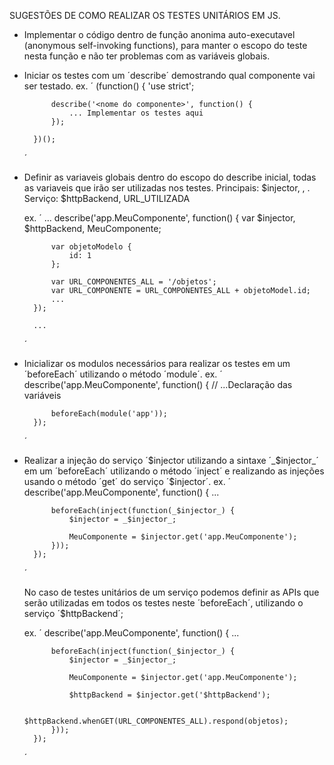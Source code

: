 SUGESTÕES DE COMO REALIZAR OS TESTES UNITÁRIOS EM JS.

- Implementar o código dentro de função anonima auto-executavel (anonymous self-invoking functions),
para manter o escopo do teste nesta função e não ter problemas com as variáveis globais.

- Iniciar os testes com um ´describe´ demostrando qual componente vai ser testado.
	ex.
	´
		(function() {
			'use strict';

			describe('<nome do componente>', function() {
				... Implementar os testes aqui
			});

		})();
	´
- Definir as variaveis globais dentro do escopo do describe inicial, todas as variaveis que irão ser utilizadas nos testes.
	Principais: $injector, <Nome do componente>, <um objeto modelo para testes>.
	Serviço: $httpBackend, URL_UTILIZADA

	ex.
	´
		...
		describe('app.MeuComponente', function() {
			var $injector,
				$httpBackend,
				MeuComponente;

			var objetoModelo {
				id: 1
			};

			var URL_COMPONENTES_ALL = '/objetos';
			var URL_COMPONENTE = URL_COMPONENTES_ALL + objetoModel.id;
			...
		});

		...
	´

- Inicializar os modulos necessários para realizar os testes em um ´beforeEach´ utilizando o método ´module´.
	ex.
	´
		describe('app.MeuComponente', function() {
			// ...Declaração das variáveis

			beforeEach(module('app'));
		});
	´

- Realizar a injeção do serviço ´$injector utilizando a sintaxe ´_$injector_´ em um ´beforeEach´ utilizando o método ´inject´ e realizando as injeções
  usando o método ´get´ do serviço ´$injector´.
	ex.
	´
		describe('app.MeuComponente', function() {
			...

			beforeEach(inject(function(_$injector_) {
				$injector = _$injector_;

				MeuComponente = $injector.get('app.MeuComponente');
			}));
		});
	´

	No caso de testes unitários de um serviço podemos definir as APIs que serão utilizadas em todos os testes neste ´beforeEach´,
	utilizando o serviço ´$httpBackend´;

	ex.
	´
		describe('app.MeuComponente', function() {
			...

			beforeEach(inject(function(_$injector_) {
				$injector = _$injector_;

				MeuComponente = $injector.get('app.MeuComponente');

				$httpBackend = $injector.get('$httpBackend');

				$httpBackend.whenGET(URL_COMPONENTES_ALL).respond(objetos);
			}));
		});
	´